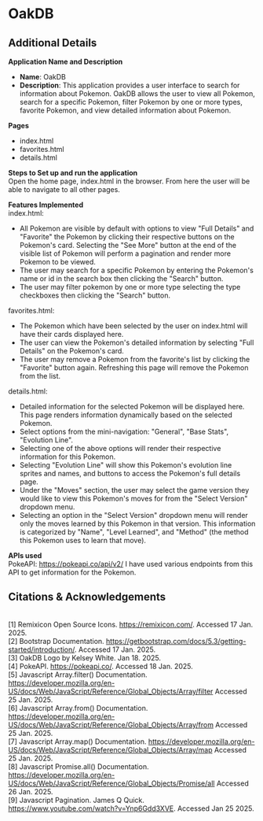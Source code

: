 # OakDB

## Additional Details

**Application Name and Description**
- **Name**: OakDB
- **Description**: This application provides a user interface to search for information about Pokemon. OakDB allows the user to view all Pokemon, search for a specific Pokemon, filter Pokemon by one or more types, favorite Pokemon, and view detailed information about Pokemon.

**Pages**
- index.html
- favorites.html
- details.html

**Steps to Set up and run the application**
<br>
Open the home page, index.html in the browser. From here the user will be able to navigate to all other pages.

**Features Implemented**
<br>
index.html:
- All Pokemon are visible by default with options to view "Full Details" and "Favorite" the Pokemon by clicking their respective buttons on the Pokemon's card. Selecting the "See More" button at the end of the visible list of Pokemon will perform a pagination and render more Pokemon to be viewed.
- The user may search for a specific Pokemon by entering the Pokemon's name or id in the search box then clicking the "Search" button.
- The user may filter pokemon by one or more type selecting the type checkboxes then clicking the "Search" button.

favorites.html:
- The Pokemon which have been selected by the user on index.html will have their cards displayed here.
- The user can view the Pokemon's detailed information by selecting "Full Details" on the Pokemon's card.
- The user may remove a Pokemon from the favorite's list by clicking the "Favorite" button again. Refreshing this page will remove
the Pokemon from the list.

details.html:
- Detailed information for the selected Pokemon will be displayed here. This page renders information dynamically based on the selected Pokemon.
- Select options from the mini-navigation: "General", "Base Stats", "Evolution Line".
- Selecting one of the above options will render their respective information for this Pokemon.
- Selecting "Evolution Line" will show this Pokemon's evolution line sprites and names, and buttons to access the Pokemon's full details page.
- Under the "Moves" section, the user may select the game version they would like to view this Pokemon's moves for from the "Select Version" dropdown menu.
- Selecting an option in the "Select Version" dropdown menu will render only the moves learned by this Pokemon in that version. This information is categorized by "Name", "Level Learned", and "Method" (the method this Pokemon uses to learn that move).

**APIs used**
<br>
PokeAPI: https://pokeapi.co/api/v2/
I have used various endpoints from this API to get information for the Pokemon.

## Citations & Acknowledgements

<br>[1] Remixicon Open Source Icons. https://remixicon.com/. Accessed 17 Jan. 2025.
<br>[2] Bootstrap Documentation. https://getbootstrap.com/docs/5.3/getting-started/introduction/. Accessed 17 Jan. 2025.
<br>[3] OakDB Logo by Kelsey White. Jan 18. 2025.
<br>[4] PokeAPI. https://pokeapi.co/. Accessed 18 Jan. 2025.
<br>[5] Javascript Array.filter() Documentation. https://developer.mozilla.org/en-US/docs/Web/JavaScript/Reference/Global_Objects/Array/filter Accessed 25 Jan. 2025.
<br>[6] Javascript Array.from() Documentation. https://developer.mozilla.org/en-US/docs/Web/JavaScript/Reference/Global_Objects/Array/from Accessed 25 Jan. 2025.
<br>[7] Javascript Array.map() Documentation. https://developer.mozilla.org/en-US/docs/Web/JavaScript/Reference/Global_Objects/Array/map Accessed 25 Jan. 2025.
<br>[8] Javascript Promise.all() Documentation. https://developer.mozilla.org/en-US/docs/Web/JavaScript/Reference/Global_Objects/Promise/all Accessed 26 Jan. 2025.
<br>[9] Javascript Pagination. James Q Quick. https://www.youtube.com/watch?v=Ynp6Gdd3XVE. Accessed Jan 25 2025.
